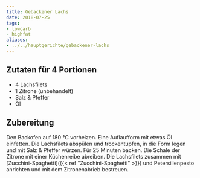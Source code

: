```yaml
---
title: Gebackener Lachs
date: 2018-07-25
tags:
- lowcarb
- highfat
aliases:
- ../../hauptgerichte/gebackener-lachs
---
```


## Zutaten für 4 Portionen
- 4     Lachsfilets
- 1     Zitrone (unbehandelt)
- Salz & Pfeffer
- Öl

## Zubereitung
Den Backofen auf 180 ℃ vorheizen. Eine Auflaufform mit etwas Öl einfetten. Die Lachsfilets abspülen und trockentupfen, in die Form legen und mit Salz & Pfeffer würzen. Für 25 Minuten backen. Die Schale der Zitrone mit einer Küchenreibe abreiben. Die Lachsfilets zusammen mit [Zucchini-Spaghetti]({{< ref "Zucchini-Spaghetti" >}}) und Petersilienpesto anrichten und mit dem Zitronenabrieb bestreuen.
